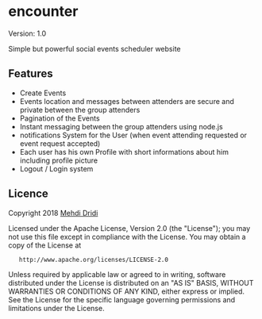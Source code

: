 # encounter

Version: 1.0

Simple but powerful social events scheduler website

## Features ##

* Create Events
* Events location and messages between attenders are secure and private between the group attenders
* Pagination of the Events
* Instant messaging between the group attenders using node.js
* notifications System for the User (when event attending requested or event request accepted)
* Each user has his own Profile with short informations about him including profile picture 
* Logout / Login system

## Licence ##

   Copyright 2018 [Mehdi Dridi](https://mehdi-dridi.de/ "Mehdi Dridi")

   Licensed under the Apache License, Version 2.0 (the "License");
   you may not use this file except in compliance with the License.
   You may obtain a copy of the License at

       http://www.apache.org/licenses/LICENSE-2.0

   Unless required by applicable law or agreed to in writing, software
   distributed under the License is distributed on an "AS IS" BASIS,
   WITHOUT WARRANTIES OR CONDITIONS OF ANY KIND, either express or implied.
   See the License for the specific language governing permissions and
   limitations under the License.
